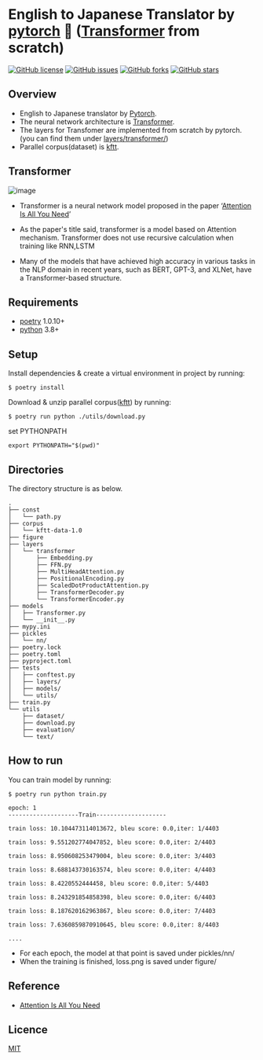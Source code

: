 # English to Japanese Translator by [pytorch](https://pytorch.org/) 🙊 ([Transformer](https://arxiv.org/abs/1706.03762) from scratch)

[![GitHub license](https://img.shields.io/github/license/YadaYuki/en_ja_translator_pytorch)](https://github.com/YadaYuki/en_ja_translator_pytorch) [![GitHub issues](https://img.shields.io/github/issues/YadaYuki/en_ja_translator_pytorch)](https://github.com/YadaYuki/en_ja_translator_pytorch/issues) [![GitHub forks](https://img.shields.io/github/forks/YadaYuki/en_ja_translator_pytorch)](https://github.com/YadaYuki/en_ja_translator_pytorch/network) [![GitHub stars](https://img.shields.io/github/stars/YadaYuki/en_ja_translator_pytorch)](https://github.com/YadaYuki/en_ja_translator_pytorch/stargazers)

## Overview

- English to Japanese translator by [Pytorch](https://pytorch.org/).
- The neural network architecture is [Transformer](https://arxiv.org/abs/1706.03762).
- The layers for Transfomer are implemented from scratch by pytorch. (you can find them under [layers/transformer/](https://github.com/YadaYuki/en_ja_translator_pytorch/tree/master/layers/transformer))
- Parallel corpus(dataset) is [kftt](http://www.phontron.com/kftt/index-ja.html).

## Transformer

![image](https://user-images.githubusercontent.com/57289763/159227403-edf771bf-e639-48f7-befe-763471e646da.png)

- Transformer is a neural network model proposed in the paper ‘[Attention Is All You Need](https://arxiv.org/abs/1706.03762)’

- As the paper's title said, transformer is a model based on Attention mechanism. Transformer does not use recursive calculation when training like RNN,LSTM
- Many of the models that have achieved high accuracy in various tasks in the NLP domain in recent years, such as BERT, GPT-3, and XLNet, have a Transformer-based structure.

## Requirements

- [poetry](https://python-poetry.org/) 1.0.10+
- [python](https://www.python.org/) 3.8+

## Setup

Install dependencies & create a virtual environment in project by running:

```
$ poetry install
```

Download & unzip parallel corpus([kftt](http://www.phontron.com/kftt/index-ja.html)) by running:

```
$ poetry run python ./utils/download.py
```

set PYTHONPATH

```
export PYTHONPATH="$(pwd)"
```

## Directories

The directory structure is as below.

```
.
├── const
│   └── path.py
├── corpus
│   └── kftt-data-1.0
├── figure
├── layers
│   └── transformer
│       ├── Embedding.py
│       ├── FFN.py
│       ├── MultiHeadAttention.py
│       ├── PositionalEncoding.py
│       ├── ScaledDotProductAttention.py
│       ├── TransformerDecoder.py
│       └── TransformerEncoder.py
├── models
│   ├── Transformer.py
│   └── __init__.py
├── mypy.ini
├── pickles
│   └── nn/
├── poetry.lock
├── poetry.toml
├── pyproject.toml
├── tests
│   ├── conftest.py
│   ├── layers/
│   ├── models/
│   └── utils/
├── train.py
└── utils
    ├── dataset/
    ├── download.py
    ├── evaluation/
    └── text/
```

## How to run

You can train model by running:

```
$ poetry run python train.py

epoch: 1
--------------------Train--------------------

train loss: 10.104473114013672, bleu score: 0.0,iter: 1/4403

train loss: 9.551202774047852, bleu score: 0.0,iter: 2/4403

train loss: 8.950608253479004, bleu score: 0.0,iter: 3/4403

train loss: 8.688143730163574, bleu score: 0.0,iter: 4/4403

train loss: 8.4220552444458, bleu score: 0.0,iter: 5/4403

train loss: 8.243291854858398, bleu score: 0.0,iter: 6/4403

train loss: 8.187620162963867, bleu score: 0.0,iter: 7/4403

train loss: 7.6360859870910645, bleu score: 0.0,iter: 8/4403

....
```

- For each epoch, the model at that point is saved under pickles/nn/
- When the training is finished, loss.png is saved under figure/

## Reference

- [Attention Is All You Need](https://arxiv.org/abs/1706.03762)

## Licence

[MIT](https://github.com/YadaYuki/en_ja_translator_pytorch/blob/master/LICENSE)
